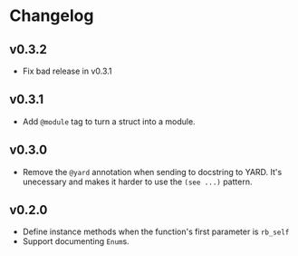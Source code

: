 # Changelog

## v0.3.2

- Fix bad release in v0.3.1

## v0.3.1

- Add `@module` tag to turn a struct into a module.

## v0.3.0

- Remove the `@yard` annotation when sending to docstring to YARD.
  It's unecessary and makes it harder to use the `(see ...)` pattern.

## v0.2.0

- Define instance methods when the function's first parameter is `rb_self`
- Support documenting `Enum`s.
